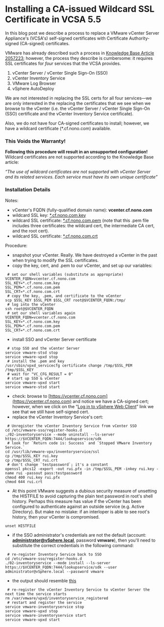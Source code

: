 # Installing a CA-issued Wildcard SSL Certificate in VCSA 5.5
In this blog post we describe a process to replace a VMware vCenter Server Appliance's (VCSA's) self-signed certificates with Certificate Authority-signed (CA-signed) certificates.

VMware has already described such a process in [Knowledge Base Article 2057223](http://kb.vmware.com/selfservice/search.do?cmd=displayKC&docType=kc&docTypeID=DT_KB_1_1&externalId=2057223); however, the process they describe is cumbersome: it requires SSL certificates for *four* services that the VCSA provides.

1. vCenter Server / vCenter Single Sign-On (SSO)
2. vCenter Inventory Service
3. VMware Log Browser
4. vSphere AutoDeploy

We are not interested in replacing the SSL certs for all four services&mdash;we are only interested in the replacing the certificates that we see when we browse to the vCenter (i.e. the vCenter Server / vCenter Single Sign-On (SSO) certificate and the vCenter Inventory Service certificate).

Also, we do not have four CA-signed certificates to install; however, we have a wildcard certificate (\*.cf.nono.com) available.

### This Voids the Warranty!
**Following this procedure will result in an unsupported configuration!** Wildcard certificates are not supported according to the Knowledge Base article:

*&ldquo;The use of wildcard certificates are not supported with vCenter Server and its related services. Each service must have its own unique certificate&rdquo;*

### Installation Details
Notes:

* vCenter's FQDN (fully-qualified domain name): **vcenter.cf.nono.com**
* wildcard SSL key: [*.cf.nono.com.key](https://gist.githubusercontent.com/cunnie/6bba891dfd48d218fd21/raw/a9532c2d0ae1225a6cf818c343528f826c2524ef/*.cf.nono.com.key)
* wildcard SSL certificate: [*.cf.nono.com.pem](https://gist.githubusercontent.com/cunnie/ba0bc254cd6ce87cb5d3/raw/6242708b56800af703120e2abe3c176cf3a492ed/*.cf.nono.com.pem) (note that this .pem file includes three certificates: the wildcard cert, the intermediate CA cert, and the root cert).
* wildcard SSL certificate: [ *.cf.nono.com.crt](https://gist.githubusercontent.com/cunnie/bfdb243fa310d8411dff/raw/665d08dc6003dcb10dee65e55f2bf9d745f17361/*.cf.nono.com.crt)

Procedure:

* snapshot your vCenter. Really. We have destroyed a vCenter in the past when trying to modify the SSL certificates.
* copy the key, cert, and .pem to our vCenter, and set up our variables:

```
 # set our shell variables (substitute as appropriate)
VCENTER_FQDN=vcenter.cf.nono.com
SSL_KEY=*.cf.nono.com.key
SSL_PEM=*.cf.nono.com.pem
SSL_CRT=*.cf.nono.com.crt
 # copy the key, .pem, and certificate to the vCenter
scp $SSL_KEY $SSL_PEM $SSL_CRT root@$VCENTER_FQDN:/tmp/
 # log into the vCenter
ssh root@$VCENTER_FQDN
 # set our shell variables again
VCENTER_FQDN=vcenter.cf.nono.com
SSL_KEY=*.cf.nono.com.key
SSL_PEM=*.cf.nono.com.pem
SSL_CRT=*.cf.nono.com.crt
```
* install SSO and vCenter Server certificate

```
 # stop SSO and the vCenter Server
service vmware-stsd stop
service vmware-vpxd stop
 # install the .pem and key
/usr/sbin/vpxd_servicecfg certificate change /tmp/$SSL_PEM /tmp/$SSL_KEY
 # wait for "VC_CFG_RESULT = 0"
 # start up SSO & vCenter
service vmware-vpxd start
service vmware-stsd start
```
* check: browse to [https://vcenter.cf.nono.com](https://vcenter.cf.nono.com) and notice we have a CA-signed cert; however, when we click on the &ldquo;[Log in to vSphere Web Client](https://vcenter.cf.nono.com:9443/vsphere-client/)&rdquo; link we see that we still have self-signed cert.
* replace the vCenter Inventory Service's cert:

```
 # Unregister the vCenter Inventory Service from vCenter SSO
cd /etc/vmware-sso/register-hooks.d
./02-inventoryservice --mode uninstall --ls-server https://$VCENTER_FQDN:7444/lookupservice/sdk
 # look for `Return code is: Success` and `Stopped VMware Inventory Service.`
cd /usr/lib/vmware-vpx/inventoryservice/ssl
cp /tmp/$SSL_KEY rui.key
cp /tmp/$SSL_CRT rui.crt
 # don't change `testpassword`; it's a constant
openssl pkcs12 -export -out rui.pfx -in /tmp/$SSL_PEM -inkey rui.key -name rui -passout pass:testpassword
chmod 400 rui.key rui.pfx
chmod 644 rui.crt
```
* At this point VMware suggests a dubious security measure of unsetting the HISTFILE to avoid capturing the plain text password in  root's shell history. Perhaps this measure has value if the vCenter has been configured to authenticate against an outside service (e.g. Active Directory). But make no mistake: if an interloper is able to see root's history, then your vCenter is compromised.

```
unset HISTFILE
```
* if the SSO administrator's credentials are not the default (account: **administrator@vSphere.local**, password **vmware**), then you'll need to substitute the correct credentials in the following command:

```
 # re-register Inventory Service back to SSO
cd /etc/vmware-sso/register-hooks.d
./02-inventoryservice --mode install --ls-server https://$VCENTER_FQDN:7444/lookupservice/sdk --user administrator@vSphere.local --password vmware
```
* the output should resemble [this](https://gist.github.com/cunnie/614edfc485c5675e6433)

```
 # re-register the vCenter Inventory Service to vCenter Server the next time the service starts
rm /var/vmware/vpxd/inventoryservice_registered
 # restart and register the service
service vmware-inventoryservice stop
service vmware-vpxd stop
service vmware-inventoryservice start
service vmware-vpxd start
```



